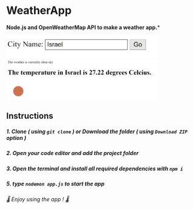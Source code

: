 # WeatherApp
**Node.js and OpenWeatherMap API to make a weather app.*** 

<img src="images/1.png" width=400>
<img src="images/2.png" width=400>

## Instructions
##### 1. Clone ***( using `git clone` )*** or Download the folder ***( using ***`Download ZIP`*** option )*** #####
##### 2. Open your code editor and add the project folder #####
##### 3. Open the terminal and install all required dependencies with ***`npm i`*** #####
##### 5. type ***`nodemon app.js`*** to start the app #####

 ###### 🌡️ *Enjoy using the app !* 🌡️ ######
